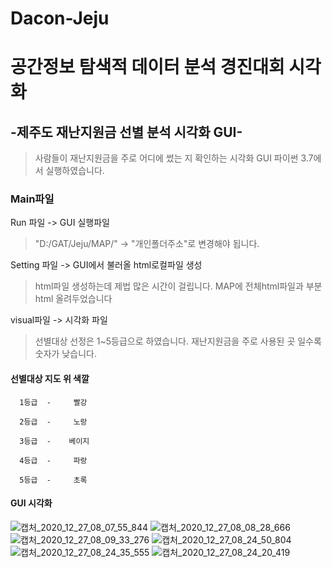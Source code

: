 # Dacon-Jeju
# 공간정보 탐색적 데이터 분석 경진대회 시각화

## -제주도 재난지원금 선별 분석 시각화 GUI-

> 사람들이 재난지원금을 주로 어디에 썼는 지 확인하는 시각화 GUI
> 파이썬 3.7에서 실행하였습니다.

### Main파일

Run 파일 -> GUI 실행파일 
>"D:/GAT/Jeju/MAP/" -> "개인폴더주소"로 변경해야 됩니다.

Setting 파일 -> GUI에서 불러올 html로컬파일 생성

>html파일 생성하는데 제법 많은 시간이 걸립니다. 
>MAP에 전체html파일과 부분html 올려두었습니다

visual파일 -> 시각화 파일

> 선별대상 선정은 1~5등급으로 하였습니다. 재난지원금을 주로 사용된 곳 일수록 숫자가 낮습니다.

#### 선별대상   지도 위 색깔

      1등급  -     빨강

      2등급  -     노랑

      3등급  -    베이지

      4등급  -     파랑

      5등급  -     초록

#### GUI 시각화

![캡처_2020_12_27_08_07_55_844](https://user-images.githubusercontent.com/76610293/103162909-2b7f5400-483a-11eb-8dea-c222c988106b.png)
![캡처_2020_12_27_08_08_28_666](https://user-images.githubusercontent.com/76610293/103162914-3934d980-483a-11eb-81b7-8cc62cccd1bc.png)
![캡처_2020_12_27_08_09_33_276](https://user-images.githubusercontent.com/76610293/103162917-3fc35100-483a-11eb-8ca3-f05124468972.png)
![캡처_2020_12_27_08_24_50_804](https://user-images.githubusercontent.com/76610293/103162921-4f429a00-483a-11eb-95a7-54ea7691d0e5.png)
![캡처_2020_12_27_08_24_35_555](https://user-images.githubusercontent.com/76610293/103162919-4b167c80-483a-11eb-9d6e-515313d37905.png)
![캡처_2020_12_27_08_24_20_419](https://user-images.githubusercontent.com/76610293/103162918-45209b80-483a-11eb-83bb-dc32b15f4bfc.png)
